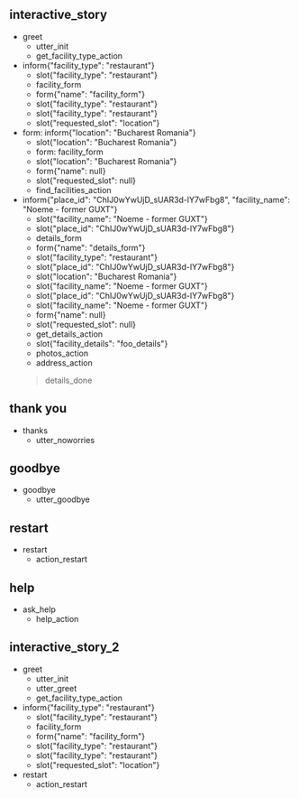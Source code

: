 ## interactive_story
* greet
    - utter_init
    - get_facility_type_action
* inform{"facility_type": "restaurant"}
    - slot{"facility_type": "restaurant"}
    - facility_form
    - form{"name": "facility_form"}
    - slot{"facility_type": "restaurant"}
    - slot{"facility_type": "restaurant"}
    - slot{"requested_slot": "location"}
* form: inform{"location": "Bucharest Romania"}
    - slot{"location": "Bucharest Romania"}
    - form: facility_form
    - slot{"location": "Bucharest Romania"}
    - form{"name": null}
    - slot{"requested_slot": null}
    - find_facilities_action
* inform{"place_id": "ChIJ0wYwUjD_sUAR3d-lY7wFbg8", "facility_name": "Noeme - former GUXT"}
    - slot{"facility_name": "Noeme - former GUXT"}
    - slot{"place_id": "ChIJ0wYwUjD_sUAR3d-lY7wFbg8"}
    - details_form
    - form{"name": "details_form"}
    - slot{"facility_type": "restaurant"}
    - slot{"place_id": "ChIJ0wYwUjD_sUAR3d-lY7wFbg8"}
    - slot{"location": "Bucharest Romania"}
    - slot{"facility_name": "Noeme - former GUXT"}
    - slot{"place_id": "ChIJ0wYwUjD_sUAR3d-lY7wFbg8"}
    - slot{"facility_name": "Noeme - former GUXT"}
    - form{"name": null}
    - slot{"requested_slot": null}
    - get_details_action
    - slot{"facility_details": "foo_details"}
    - photos_action
    - address_action
    > details_done

## thank you
* thanks
    - utter_noworries

## goodbye
* goodbye
    - utter_goodbye

## restart
* restart
    - action_restart

## help
* ask_help
    - help_action

## interactive_story_2
* greet
    - utter_init
    - utter_greet
    - get_facility_type_action
* inform{"facility_type": "restaurant"}
    - slot{"facility_type": "restaurant"}
    - facility_form
    - form{"name": "facility_form"}
    - slot{"facility_type": "restaurant"}
    - slot{"facility_type": "restaurant"}
    - slot{"requested_slot": "location"}
* restart
    - action_restart
